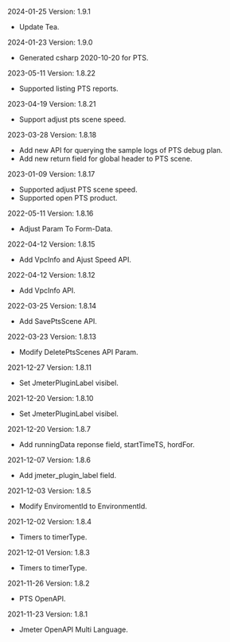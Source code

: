 2024-01-25 Version: 1.9.1
- Update Tea.

2024-01-23 Version: 1.9.0
- Generated csharp 2020-10-20 for PTS.

2023-05-11 Version: 1.8.22
- Supported listing PTS reports.

2023-04-19 Version: 1.8.21
- Support adjust pts scene speed.

2023-03-28 Version: 1.8.18
- Add new API for querying the sample logs of PTS debug plan.
- Add new return field for global header to PTS scene.

2023-01-09 Version: 1.8.17
- Supported adjust PTS scene speed.
- Supported open PTS product.

2022-05-11 Version: 1.8.16
- Adjust Param To Form-Data.

2022-04-12 Version: 1.8.15
- Add VpcInfo and Ajust Speed API.

2022-04-12 Version: 1.8.12
- Add VpcInfo API.

2022-03-25 Version: 1.8.14
- Add SavePtsScene API.

2022-03-23 Version: 1.8.13
- Modify DeletePtsScenes API Param.

2021-12-27 Version: 1.8.11
- Set JmeterPluginLabel visibel.

2021-12-20 Version: 1.8.10
- Set JmeterPluginLabel visibel.

2021-12-20 Version: 1.8.7
- Add runningData reponse field, startTimeTS, hordFor.

2021-12-07 Version: 1.8.6
- Add jmeter_plugin_label field.

2021-12-03 Version: 1.8.5
- Modify EnviromentId to EnvironmentId.

2021-12-02 Version: 1.8.4
- Timers  to timerType.

2021-12-01 Version: 1.8.3
- Timers  to timerType.

2021-11-26 Version: 1.8.2
- PTS OpenAPI.

2021-11-23 Version: 1.8.1
- Jmeter OpenAPI Multi Language.

